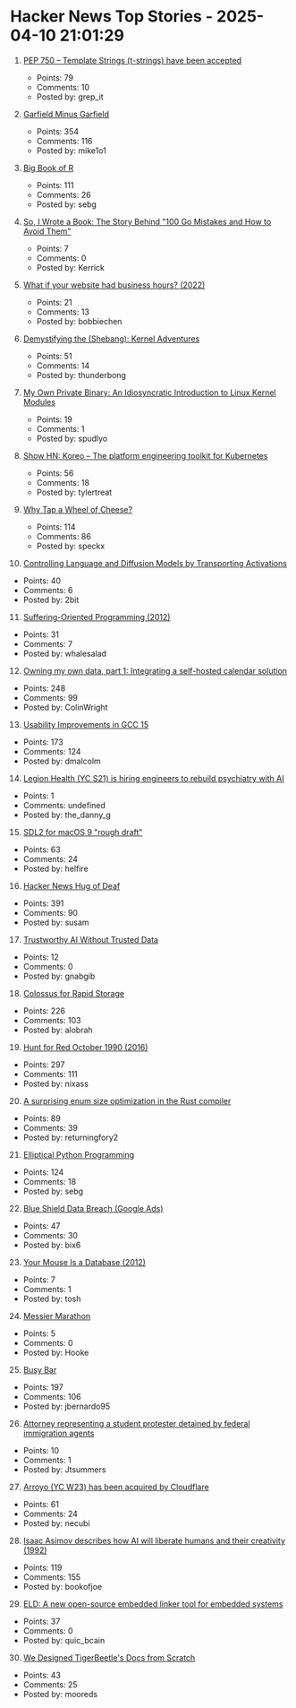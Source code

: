 # Hacker News Top Stories - 2025-04-10 21:01:29

1. [PEP 750 – Template Strings (t-strings) have been accepted](https://peps.python.org/pep-0750/)
   - Points: 79
   - Comments: 10
   - Posted by: grep_it

2. [Garfield Minus Garfield](https://garfieldminusgarfield.net)
   - Points: 354
   - Comments: 116
   - Posted by: mike1o1

3. [Big Book of R](https://www.bigbookofr.com/)
   - Points: 111
   - Comments: 26
   - Posted by: sebg

4. [So, I Wrote a Book: The Story Behind "100 Go Mistakes and How to Avoid Them"](https://www.thecoder.cafe/p/100-go-mistakes)
   - Points: 7
   - Comments: 0
   - Posted by: Kerrick

5. [What if your website had business hours? (2022)](https://bobbiechen.com/blog/2022/7/21/what-if-your-website-had-business-hours)
   - Points: 21
   - Comments: 13
   - Posted by: bobbiechen

6. [Demystifying the (Shebang): Kernel Adventures](https://crocidb.com/post/kernel-adventures/demystifying-the-shebang/)
   - Points: 51
   - Comments: 14
   - Posted by: thunderbong

7. [My Own Private Binary: An Idiosyncratic Introduction to Linux Kernel Modules](https://www.muppetlabs.com/~breadbox/txt/mopb.html)
   - Points: 19
   - Comments: 1
   - Posted by: spudlyo

8. [Show HN: Koreo – The platform engineering toolkit for Kubernetes](https://koreo.dev/)
   - Points: 56
   - Comments: 18
   - Posted by: tylertreat

9. [Why Tap a Wheel of Cheese?](https://www.cheeseprofessor.com/blog/cheese-wheel-tapping)
   - Points: 114
   - Comments: 86
   - Posted by: speckx

10. [Controlling Language and Diffusion Models by Transporting Activations](https://machinelearning.apple.com/research/transporting-activations)
   - Points: 40
   - Comments: 6
   - Posted by: 2bit

11. [Suffering-Oriented Programming (2012)](http://nathanmarz.com/blog/suffering-oriented-programming.html)
   - Points: 31
   - Comments: 7
   - Posted by: whalesalad

12. [Owning my own data, part 1: Integrating a self-hosted calendar solution](https://emilygorcenski.com/post/owning-my-own-data-part-1-integrating-a-self-hosted-calendar-solution/)
   - Points: 248
   - Comments: 99
   - Posted by: ColinWright

13. [Usability Improvements in GCC 15](https://developers.redhat.com/articles/2025/04/10/6-usability-improvements-gcc-15)
   - Points: 173
   - Comments: 124
   - Posted by: dmalcolm

14. [Legion Health (YC S21) is hiring engineers to rebuild psychiatry with AI](https://www.ycombinator.com/companies/legion-health/jobs/mqDWIWN-founding-engineer-build-ai-native-ops-for-mental-health-yc-s21-1m-arr)
   - Points: 1
   - Comments: undefined
   - Posted by: the_danny_g

15. [SDL2 for macOS 9 "rough draft"](https://macintoshgarden.org/apps/sdl2-macos-9-rough-draft)
   - Points: 63
   - Comments: 24
   - Posted by: helfire

16. [Hacker News Hug of Deaf](https://susam.net/hn-bell.html)
   - Points: 391
   - Comments: 90
   - Posted by: susam

17. [Trustworthy AI Without Trusted Data](https://actu.epfl.ch/news/trustworthy-ai-without-trusted-data/)
   - Points: 12
   - Comments: 0
   - Posted by: gnabgib

18. [Colossus for Rapid Storage](https://cloud.google.com/blog/products/storage-data-transfer/how-the-colossus-stateful-protocol-benefits-rapid-storage)
   - Points: 226
   - Comments: 103
   - Posted by: alobrah

19. [Hunt for Red October 1990 (2016)](http://www.modelshipsinthecinema.com/2016/12/hunt-for-red-october-1990.html)
   - Points: 297
   - Comments: 111
   - Posted by: nixass

20. [A surprising enum size optimization in the Rust compiler](https://jpfennell.com/posts/enum-type-size/)
   - Points: 89
   - Comments: 39
   - Posted by: returningfory2

21. [Elliptical Python Programming](https://susam.net/elliptical-python-programming.html)
   - Points: 124
   - Comments: 18
   - Posted by: sebg

22. [Blue Shield Data Breach (Google Ads)](https://news.blueshieldca.com/notice-of-data-breach)
   - Points: 47
   - Comments: 30
   - Posted by: bix6

23. [Your Mouse Is a Database (2012)](https://queue.acm.org/detail.cfm?id=2169076)
   - Points: 7
   - Comments: 1
   - Posted by: tosh

24. [Messier Marathon](https://en.wikipedia.org/wiki/Messier_marathon)
   - Points: 5
   - Comments: 0
   - Posted by: Hooke

25. [Busy Bar](https://busy.bar)
   - Points: 197
   - Comments: 106
   - Posted by: jbernardo95

26. [Attorney representing a student protester detained by federal immigration agents](https://www.npr.org/2025/04/09/nx-s1-5357455/attorney-detained-by-immigration-authorities)
   - Points: 10
   - Comments: 1
   - Posted by: Jtsummers

27. [Arroyo (YC W23) has been acquired by Cloudflare](https://www.arroyo.dev/blog/arroyo-is-joining-cloudflare)
   - Points: 61
   - Comments: 24
   - Posted by: necubi

28. [Isaac Asimov describes how AI will liberate humans and their creativity (1992)](https://www.openculture.com/2025/04/isaac-asimov-describes-how-ai-will-liberate-humans-their-creativity.html)
   - Points: 119
   - Comments: 155
   - Posted by: bookofjoe

29. [ELD: A new open-source embedded linker tool for embedded systems](https://www.qualcomm.com/developer/blog/2025/04/eld-new-open-source-embedded-linker-tool-for-embedded-systems)
   - Points: 37
   - Comments: 0
   - Posted by: quic_bcain

30. [We Designed TigerBeetle's Docs from Scratch](https://tigerbeetle.com/blog/2025-02-27-why-we-designed-tigerbeetles-docs-from-scratch/)
   - Points: 43
   - Comments: 25
   - Posted by: mooreds

